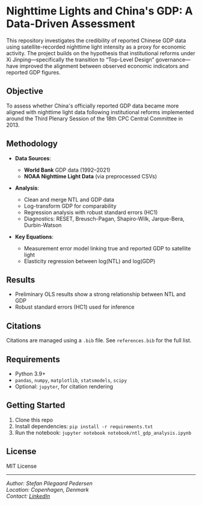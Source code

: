 # Nighttime Lights and China's GDP: A Data-Driven Assessment

This repository investigates the credibility of reported Chinese GDP data using satellite-recorded nighttime light intensity as a proxy for economic activity. The project builds on the hypothesis that institutional reforms under Xi Jinping—specifically the transition to “Top-Level Design” governance—have improved the alignment between observed economic indicators and reported GDP figures.

## Objective

To assess whether China's officially reported GDP data became more aligned with nighttime light data following institutional reforms implemented around the Third Plenary Session of the 18th CPC Central Committee in 2013.

## Methodology

- **Data Sources**:
  - **World Bank** GDP data (1992–2021)
  - **NOAA Nighttime Light Data** (via preprocessed CSVs)
  
- **Analysis**:
  - Clean and merge NTL and GDP data
  - Log-transform GDP for comparability
  - Regression analysis with robust standard errors (HC1)
  - Diagnostics: RESET, Breusch-Pagan, Shapiro-Wilk, Jarque-Bera, Durbin-Watson

- **Key Equations**:
  - Measurement error model linking true and reported GDP to satellite light
  - Elasticity regression between log(NTL) and log(GDP)

## Results

- Preliminary OLS results show a strong relationship between NTL and GDP
- Robust standard errors (HC1) used for inference  

## Citations

Citations are managed using a `.bib` file. See `references.bib` for the full list.

## Requirements

- Python 3.9+
- `pandas`, `numpy`, `matplotlib`, `statsmodels`, `scipy`
- Optional: `jupyter`, for citation rendering

## Getting Started

1. Clone this repo
2. Install dependencies: `pip install -r requirements.txt`
3. Run the notebook: `jupyter notebook notebook/ntl_gdp_analysis.ipynb`

## License

MIT License

---

*Author: Stefan Pilegaard Pedersen*  
*Location: Copenhagen, Denmark*  
*Contact: [LinkedIn](https://www.linkedin.com/in/stefan-pilegaard-pedersen)*
